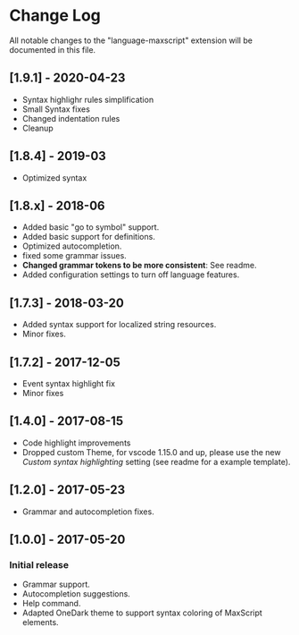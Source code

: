# Change Log

All notable changes to the "language-maxscript" extension will be documented in this file.

## [1.9.1] - 2020-04-23

- Syntax highlighr rules simplification
- Small Syntax fixes
- Changed indentation rules
- Cleanup

## [1.8.4] - 2019-03

- Optimized syntax

## [1.8.x] - 2018-06

- Added basic "go to symbol" support.
- Added basic support for definitions.
- Optimized autocompletion.
- fixed some grammar issues.
- **Changed grammar tokens to be more consistent**: See readme.
- Added configuration settings to turn off language features.

## [1.7.3] - 2018-03-20

- Added syntax support for localized string resources.
- Minor fixes.

## [1.7.2] - 2017-12-05

- Event syntax highlight fix
- Minor fixes

## [1.4.0] - 2017-08-15

- Code highlight improvements
- Dropped custom Theme, for vscode 1.15.0 and up, please use the new *Custom syntax highlighting* setting (see readme for a example template).

## [1.2.0] - 2017-05-23

- Grammar and autocompletion fixes.

## [1.0.0] - 2017-05-20

### Initial release

- Grammar support.
- Autocompletion suggestions.
- Help command.
- Adapted OneDark theme to support syntax coloring of MaxScript elements.
